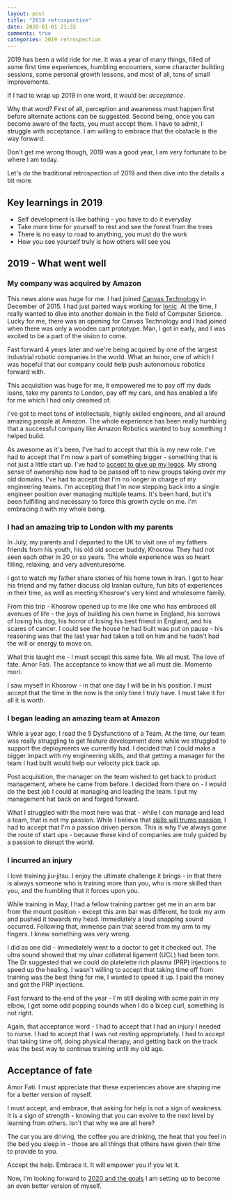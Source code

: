 ```yaml
---
layout: post
title: "2019 retrospective"
date: 2020-01-01 21:33
comments: true
categories: 2019 retrospection
---
```


2019 has been a wild ride for me. It was a year of many things, filled of some first time experiences, humbling encounters, some character building sessions, some personal growth lessons, and most of all, tons of small improvements.

If I had to wrap up 2019 in one word, it would be: *acceptance*.

Why that word? First of all, perception and awareness must happen first before alternate actions can be suggested. Second being, once you can become aware of the facts, you must accept them. I have to admit, I struggle with acceptance. I am willing to embrace that the obstacle is the way forward.

Don't get me wrong though, 2019 was a good year, I am very fortunate to be where I am today.

Let's do the traditional retrospection of 2019 and then dive into the details a bit more.

## Key learnings in 2019

* Self development is like bathing - you have to do it everyday
* Take more time for yourself to rest and see the forest from the trees
* There is no easy to road to anything, you must do the work
* How you see yourself truly is how others will see you

## 2019 - What went well

### My company was acquired by Amazon

This news alone was huge for me. I had joined [Canvas Technology](http://canvas.technology/) in December of 2015. I had just parted ways working for [Ionic](https://ionicframework.com). At the time, I really wanted to dive into another domain in the field of Computer Science. Lucky for me, there was an opening for Canvas Technology and I had joined when there was only a wooden cart prototype. Man, I got in early, and I was excited to be a part of the vision to come.

Fast forward 4 years later and we're being acquired by one of the largest industrial robotic companies in the world. What an honor, one of which I was hopeful that our company could help push autonomous robotics forward with.

This acquisition was huge for me, it empowered me to pay off my dads loans, take my parents to London, pay off my cars, and has enabled a life for me which I had only dreamed of.

I've got to meet tons of intellectuals, highly skilled engineers, and all around amazing people at Amazon. The whole experience has been really humbling that a successful company like Amazon Robotics wanted to buy something I helped build.

As awesome as it's been, I've had to accept that this is my new role. I've had to accept that I'm now a part of something bigger - something that is not just a little start up. I've had to [accept to give up my legos](https://firstround.com/review/give-away-your-legos-and-other-commandments-for-scaling-startups/). My strong sense of ownership now had to be passed off to new groups taking over my old domains. I've had to accept that I'm no longer in charge of my engineering teams. I'm accepting that I'm now stepping back into a single engineer position over managing multiple teams. It's been hard, but it's been fulfilling and necessary to force this growth cycle on me. I'm embracing it with my whole being.

### I had an amazing trip to London with my parents

In July, my parents and I departed to the UK to visit one of my fathers friends from his youth, his old old soccer buddy, Khosrow. They had not seen each other in 20 or so years. The whole experience was so heart filling, relaxing, and very adventuresome.

I got to watch my father share stories of his home town in Iran. I got to hear his friend and my father discuss old Iranian culture, fun bits of experiences in their time, as well as meeting Khosrow's very kind and wholesome family.

From this trip - Khosrow opened up to me like one who has embraced all avenues of life - the joys of building his own home in England, his sorrows of losing his dog, his horror of losing his best friend in England, and his scares of cancer. I could see the house he had built was put on pause - his reasoning was that the last year had taken a toll on him and he hadn't had the will or energy to move on.

What this taught me - I must accept this same fate. We all must. The love of fate. Amor Fati. The acceptance to know that we all must die. Momento mori.

I saw myself in Khosrow - in that one day I will be in his position. I must accept that the time in the now is the only time I truly have. I must take it for all it is worth.

### I began leading an amazing team at Amazon

While a year ago, I read the 5 Dysfunctions of a Team. At the time, our team was really struggling to get feature development done while we struggled to support the deployments we currently had. I decided that I could make a bigger impact with my engineering skills, and that getting a manager for the team I had built would help our velocity pick back up.

Post acquisition, the manager on the team wished to get back to product management, where he came from before. I decided from there on - I would do the best job I could at managing and leading the team. I put my management hat back on and forged forward.

What I struggled with the most here was that - while I can manage and lead a team, that is not my passion. While I believe that [skills will trump passion](https://www.amazon.com/dp/B0076DDBJ6/ref=dp-kindle-redirect?_encoding=UTF8&btkr=1), I had to accept that I'm a passion driven person. This is why I've always gone the route of start ups - because these kind of companies are truly guided by a passion to disrupt the world.

### I incurred an injury

I love training jiu-jitsu. I enjoy the ultimate challenge it brings - in that there is always someone who is training more than you, who is more skilled than you, and the humbling that it forces upon you.

While training in May, I had a fellow training partner get me in an arm bar from the mount position - except this arm bar was different, he took my arm and pushed it towards my head. Immediately a loud snapping sound occurred. Following that, immense pain that seered from my arm to my fingers. I knew something was very wrong.

I did as one did - immediately went to a doctor to get it checked out. The ultra sound showed that my ulnar collateral ligament (UCL) had been torn. The Dr suggested that we could do platelette rich plasma (PRP) injections to speed up the healing. I wasn't willing to accept that taking time off from training was the best thing for me, I wanted to speed it up. I paid the money and got the PRP injections.

Fast forward to the end of the year - I'm still dealing with some pain in my elbow, I get some odd popping sounds when I do a bicep curl, something is not right.

Again, that acceptance word - I had to accept that I had an injury I needed to nurse. I had to accept that I was not resting appropriately. I had to accept that taking time off, doing physical therapy, and getting back on the track was the best way to continue training until my old age.

## Acceptance of fate

Amor Fati. I must appreciate that these experiences above are shaping me for a better version of myself.

I must accept, and embrace, that asking for help is not a sign of weakness. It is a sign of strength - knowing that you can evolve to the next level by learning from others. Isn't that why we are all here?

The car you are driving, the coffee you are drinking, the heat that you feel in the bed you sleep in - those are all things that others have given their time to provide to you.

Accept the help. Embrace it. It will empower you if you let it.

Now, I'm looking forward to [2020 and the goals](/blog/2020/01/04/2020-goals-and-systems/) I am setting up to become an even better version of myself.
